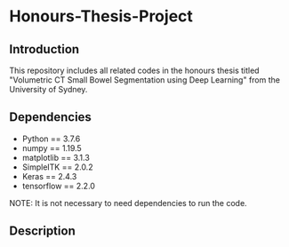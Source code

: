 # Honours-Thesis-Project

## Introduction

This repository includes all related codes in the honours thesis titled "Volumetric CT Small Bowel Segmentation using Deep Learning" from the University of Sydney. 

## Dependencies

* Python == 3.7.6
* numpy == 1.19.5
* matplotlib == 3.1.3
* SimpleITK == 2.0.2
* Keras == 2.4.3
* tensorflow == 2.2.0

NOTE: It is not necessary to need dependencies to run the code. 

## Description

